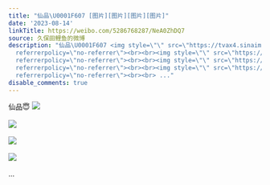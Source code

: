 ```yaml
---
title: "仙品\U0001F607 [图片][图片][图片][图片]"
date: '2023-08-14'
linkTitle: https://weibo.com/5286768287/NeA0ZhDQ7
source: 久保田鲤鱼的微博
description: "仙品\U0001F607 <img style=\"\" src=\"https://tvax4.sinaimg.cn/large/005LMJWfly1hgwlbj0phbj31hc0u046y.jpg\"
  referrerpolicy=\"no-referrer\"><br><br><img style=\"\" src=\"https://tvax1.sinaimg.cn/large/005LMJWfly1hgwlbo7fz8j31hc0u0wlj.jpg\"
  referrerpolicy=\"no-referrer\"><br><br><img style=\"\" src=\"https://tvax4.sinaimg.cn/large/005LMJWfly1hgwlbrzev1j31hc0u0gsy.jpg\"
  referrerpolicy=\"no-referrer\"><br><br><img style=\"\" src=\"https://tvax3.sinaimg.cn/large/005LMJWfly1hgwld3at2hg30ln0c6kk2.gif\"
  referrerpolicy=\"no-referrer\"><br><br> ..."
disable_comments: true
---
```

仙品😇 <img style="" src="https://tvax4.sinaimg.cn/large/005LMJWfly1hgwlbj0phbj31hc0u046y.jpg" referrerpolicy="no-referrer"><br><br><img style="" src="https://tvax1.sinaimg.cn/large/005LMJWfly1hgwlbo7fz8j31hc0u0wlj.jpg" referrerpolicy="no-referrer"><br><br><img style="" src="https://tvax4.sinaimg.cn/large/005LMJWfly1hgwlbrzev1j31hc0u0gsy.jpg" referrerpolicy="no-referrer"><br><br><img style="" src="https://tvax3.sinaimg.cn/large/005LMJWfly1hgwld3at2hg30ln0c6kk2.gif" referrerpolicy="no-referrer"><br><br> ...